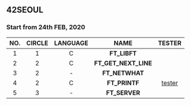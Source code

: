 ## 42SEOUL
### Start from 24th FEB, 2020

|NO.|CIRCLE|LANGUAGE|NAME|TESTER|
|:--:|:--:|:---:|:---:|:---:|
|1|1|C|**FT_LIBFT**||
|2|2|C|**FT_GET_NEXT_LINE**||
|3|2| - |**FT_NETWHAT**||
|4|2|C|**FT_PRINTF**|[tester](#./FT_PRINTF/README.md/TESTER)|
|5|3| - |**FT_SERVER**||

